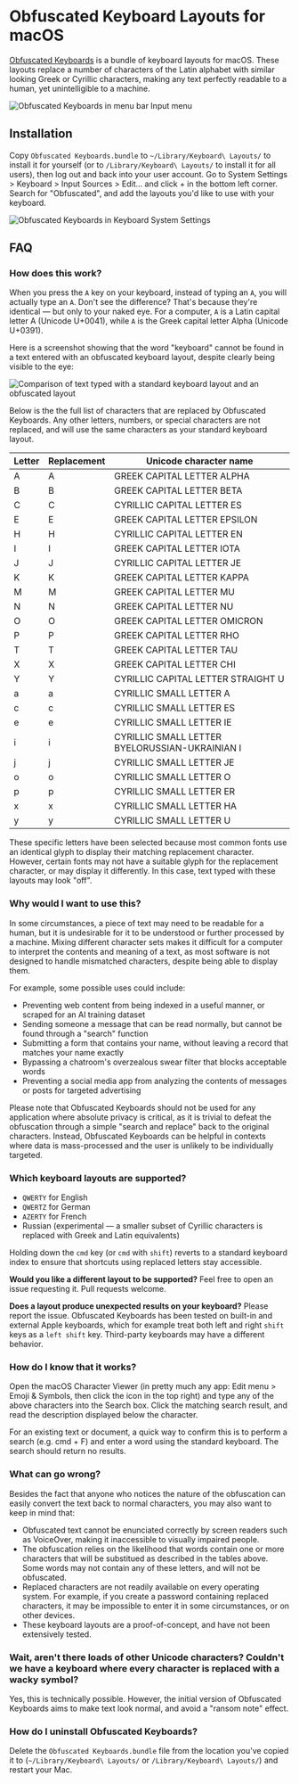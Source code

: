 # Obfuscated Keyboard Layouts for macOS
[Obfuscated Keyboards](https://github.com/Neelfyn/obfuscated-keyboard-macos) is a bundle of keyboard layouts for macOS. These layouts replace a number of characters of the Latin alphabet with similar looking Greek or Cyrillic characters, making any text perfectly readable to a human, yet unintelligible to a machine.

![Obfuscated Keyboards in menu bar Input menu](/Screenshots/Input_Menu.png?raw=true)

## Installation
Copy `Obfuscated Keyboards.bundle` to `~/Library/Keyboard\ Layouts/` to install it for yourself (or to `/Library/Keyboard\ Layouts/` to install it for all users), then log out and back into your user account. Go to System Settings > Keyboard > Input Sources > Edit… and click + in the bottom left corner. Search for "Obfuscated", and add the layouts you'd like to use with your keyboard.

![Obfuscated Keyboards in Keyboard System Settings](/Screenshots/System_Settings.png?raw=true)

## FAQ
### How does this work?
When you press the `A` key on your keyboard, instead of typing an `A`, you will actually type an `Α`. Don't see the difference? That's because they're identical — but only to your naked eye. For a computer, `A` is a Latin capital letter A (Unicode U+0041), while `Α` is the Greek capital letter Alpha (Unicode U+0391).

Here is a screenshot showing that the word "keyboard" cannot be found in a text entered with an obfuscated keyboard layout, despite clearly being visible to the eye:

![Comparison of text typed with a standard keyboard layout and an obfuscated layout](/Screenshots/TextEdit.png?raw=true)

Below is the the full list of characters that are replaced by Obfuscated Keyboards. Any other letters, numbers, or special characters are not replaced, and will use the same characters as your standard keyboard layout.

| Letter  | Replacement | Unicode character name                         |
| ------- | ----------- | ---------------------------------------------- |
| A       | Α           | GREEK CAPITAL LETTER ALPHA                     |
| B       | Β           | GREEK CAPITAL LETTER BETA                      |
| C       | С           | CYRILLIC CAPITAL LETTER ES                     |
| E       | Ε           | GREEK CAPITAL LETTER EPSILON                   |
| H       | Н           | CYRILLIC CAPITAL LETTER EN                     |
| I       | Ι           | GREEK CAPITAL LETTER IOTA                      | 
| J       | Ј           | CYRILLIC CAPITAL LETTER JE                     |
| K       | Κ           | GREEK CAPITAL LETTER KAPPA                     |
| M       | Μ           | GREEK CAPITAL LETTER MU                        |
| N       | Ν           | GREEK CAPITAL LETTER NU                        |
| O       | Ο           | GREEK CAPITAL LETTER OMICRON                   |
| P       | Ρ           | GREEK CAPITAL LETTER RHO                       |
| T       | Τ           | GREEK CAPITAL LETTER TAU                       |
| X       | Χ           | GREEK CAPITAL LETTER CHI                       |
| Y       | Ү           | CYRILLIC CAPITAL LETTER STRAIGHT U             |
| a       | а           | CYRILLIC SMALL LETTER A                        |
| c       | с           | CYRILLIC SMALL LETTER ES                       |
| e       | е           | CYRILLIC SMALL LETTER IE                       |
| i       | і           | CYRILLIC SMALL LETTER BYELORUSSIAN-UKRAINIAN I |
| j       | ј           | CYRILLIC SMALL LETTER JE                       |
| o       | о           | CYRILLIC SMALL LETTER O                        |
| p       | р           | CYRILLIC SMALL LETTER ER                       |
| x       | х           | CYRILLIC SMALL LETTER HA                       |
| y       | у           | CYRILLIC SMALL LETTER U                        |

These specific letters have been selected because most common fonts use an identical glyph to display their matching replacement character. However, certain fonts may not have a suitable glyph for the replacement character, or may display it differently. In this case, text typed with these layouts may look "off".

### Why would I want to use this?
In some circumstances, a piece of text may need to be readable for a human, but it is undesirable for it to be understood or further processed by a machine. Mixing different character sets makes it difficult for a computer to interpret the contents and meaning of a text, as most software is not designed to handle mismatched characters, despite being able to display them.

For example, some possible uses could include:

* Preventing web content from being indexed in a useful manner, or scraped for an AI training dataset
* Sending someone a message that can be read normally, but cannot be found through a "search" function
* Submitting a form that contains your name, without leaving a record that matches your name exactly
* Bypassing a chatroom's overzealous swear filter that blocks acceptable words
* Preventing a social media app from analyzing the contents of messages or posts for targeted advertising

Please note that Obfuscated Keyboards should not be used for any application where absolute privacy is critical, as it is trivial to defeat the obfuscation through a simple "search and replace" back to the original characters. Instead, Obfuscated Keyboards can be helpful in contexts where data is mass-processed and the user is unlikely to be individually targeted.

### Which keyboard layouts are supported?

* `QWERTY` for English
* `QWERTZ` for German
* `AZERTY` for French
* Russian (experimental — a smaller subset of Cyrillic characters is replaced with Greek and Latin equivalents)

Holding down the `cmd` key (or `cmd` with `shift`) reverts to a standard keyboard index to ensure that shortcuts using replaced letters stay accessible.

**Would you like a different layout to be supported?** Feel free to open an issue requesting it. Pull requests welcome.

**Does a layout produce unexpected results on your keyboard?** Please report the issue. Obfuscated Keyboards has been tested on built-in and external Apple keyboards, which for example treat both left and right `shift` keys as a `left shift` key. Third-party keyboards may have a different behavior.

### How do I know that it works?
Open the macOS Character Viewer (in pretty much any app: Edit menu > Emoji & Symbols, then click the icon in the top right) and type any of the above characters into the Search box. Click the matching search result, and read the description displayed below the character.

For an existing text or document, a quick way to confirm this is to perform a search (e.g. cmd + F) and enter a word using the standard keyboard. The search should return no results.

### What can go wrong?
Besides the fact that anyone who notices the nature of the obfuscation can easily convert the text back to normal characters, you may also want to keep in mind that:

* Obfuscated text cannot be enunciated correctly by screen readers such as VoiceOver, making it inaccessible to visually impaired people.
* The obfuscation relies on the likelihood that words contain one or more characters that will be substitued as described in the tables above. Some words may not contain any of these letters, and will not be obfuscated.
* Replaced characters are not readily available on every operating system. For example, if you create a password containing replaced characters, it may be impossible to enter it in some circumstances, or on other devices.
* These keyboard layouts are a proof-of-concept, and have not been extensively tested.

### Wait, aren't there loads of other Unicode characters? Couldn't we have a keyboard where every character is replaced with a wacky symbol?
Yes, this is technically possible. However, the initial version of Obfuscated Keyboards aims to make text look normal, and avoid a "ransom note" effect.

### How do I uninstall Obfuscated Keyboards?
Delete the `Obfuscated Keyboards.bundle` file from the location you've copied it to (`~/Library/Keyboard\ Layouts/` or `/Library/Keyboard\ Layouts/`) and restart your Mac.
